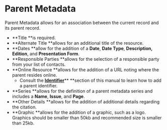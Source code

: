 # Parent Metadata

Parent Metadata allows for an association between the current record and its parent record.

* **Title **is required.
* **Alternate Title **allows for an additional title of the resource.
* **Dates **allow for the addition of a **Date**, **Date Type**, **Description, Edition**, and **Presentation Form**.
* **Responsible Parties **allows for the selection of a responsible party from your list of contacts.
* **Online Resource **allows for the addition of a URL noting where the parent resides online.
  * Consult the [**Identifier**](/record/edit/metadata/parent-metadata/identifier.md)** **section of this manual to learn how to add a parent identifier.
* **Series **allows for the definition of a parent metadata series and includes a **Name**, **Issue**, and **Page**.
* **Other Details **allows for the addition of additional details regarding the citation.
* **Graphic **allows for the addition of a graphic, such as a logo. Graphics should be smaller than 50kb and recommended size is smaller than 25kb.



